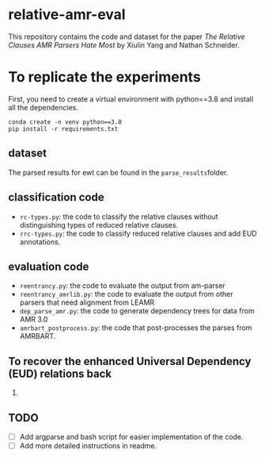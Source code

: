 # relative-amr-eval
This repository contains the code and dataset for the paper *The Relative Clauses AMR Parsers Hate Most* by Xiulin Yang and Nathan Schneider.

# To replicate the experiments
First, you need to create a virtual environment with python==3.8 and install all the dependencies.

```
conda create -n venv python==3.8
pip install -r requirements.txt
```

## dataset
The parsed results for ewt can be found in the ```parse_results```folder.
## classification code
- ```rc-types.py```: the code to classify the relative clauses without distinguishing types of reduced relative clauses.
- ```rrc-types.py```: the code to classify reduced relative clauses and add EUD annotations.
## evaluation code
- ```reentrancy.py```: the code to evaluate the output from am-parser
- ```reentrancy_amrlib.py```: the code to evaluate the output from other parsers that need alignment from LEAMR
- ```dep_parse_amr.py```: the code to generate dependency trees for data from AMR 3.0
- ```amrbart_postprocess.py```: the code that post-processes the parses from AMRBART.


## To recover the enhanced Universal Dependency (EUD) relations back
1. 
## TODO
- [ ] Add argparse and bash script for easier implementation of the code.
- [ ] Add more detailed instructions in readme. 
